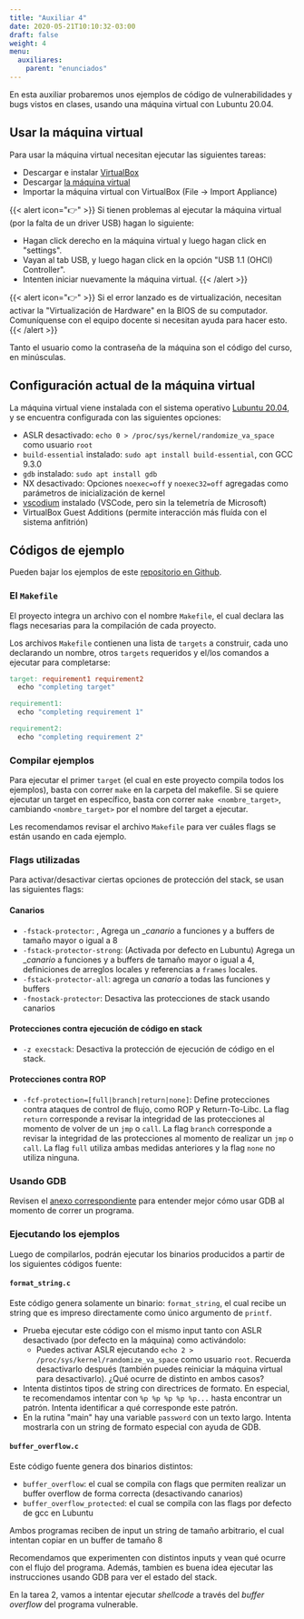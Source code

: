 ```yaml
---
title: "Auxiliar 4"
date: 2020-05-21T10:10:32-03:00
draft: false
weight: 4
menu:
  auxiliares:
    parent: "enunciados"
---
```


En esta auxiliar probaremos unos ejemplos de código de vulnerabilidades y bugs vistos en clases, usando una máquina virtual con Lubuntu 20.04.

## Usar la máquina virtual

Para usar la máquina virtual necesitan ejecutar las siguientes tareas:

* Descargar e instalar [VirtualBox](https://virtualbox.org)
* Descargar [la máquina virtual](https://drive.google.com/open?id=1W9Mz843KbC1PympEOwSzeER9FE-6DftR)
* Importar la máquina virtual con VirtualBox (File -> Import Appliance)

{{< alert icon="👉" >}}
Si tienen problemas al ejecutar la máquina virtual (por la falta de un driver USB) hagan lo siguiente:

 * Hagan click derecho en la máquina virtual y luego hagan click en "settings".
 * Vayan al tab USB, y luego hagan click en la opción "USB 1.1 (OHCI) Controller".
 * Intenten iniciar nuevamente la máquina virtual.
{{< /alert >}}

{{< alert icon="👉" >}}
Si el error lanzado es de virtualización, necesitan activar la "Virtualización de Hardware" en la BIOS de su computador. Comuníquense con el equipo docente si necesitan ayuda para hacer esto.
{{< /alert >}}


Tanto el usuario como la contraseña de la máquina son el código del curso, en minúsculas.


## Configuración actual de la máquina virtual

La máquina virtual viene instalada con el sistema operativo [Lubuntu 20.04](https://lubuntu.me), y se encuentra configurada con las siguientes opciones:

* ASLR desactivado: `echo 0 > /proc/sys/kernel/randomize_va_space` como usuario `root`
* `build-essential` instalado: `sudo apt install build-essential`, con GCC 9.3.0
* `gdb` instalado: `sudo apt install gdb`
* NX desactivado: Opciones `noexec=off` y `noexec32=off` agregadas como parámetros de inicialización de kernel 
* [vscodium](https://vscodium.com) instalado (VSCode, pero sin la telemetría de Microsoft)
* VirtualBox Guest Additions (permite interacción más fluída con el sistema anfitrión)

## Códigos de ejemplo

Pueden bajar los ejemplos de este [repositorio en Github](https://github.com/cc5312/cfexamples).

### El `Makefile`

El proyecto integra un archivo con el nombre `Makefile`, el cual declara las flags necesarias para la compilación de cada proyecto.

Los archivos `Makefile` contienen una lista de `targets` a construir, cada uno declarando un nombre, otros `targets` requeridos y el/los comandos a ejecutar para completarse:

```makefile
target: requirement1 requirement2
  echo "completing target"

requirement1:
  echo "completing requirement 1"

requirement2:
  echo "completing requirement 2"
```

### Compilar ejemplos

Para ejecutar el primer `target` (el cual en este proyecto compila todos los ejemplos), basta con correr `make` en la carpeta del makefile. Si se quiere ejecutar un target en específico, basta con correr `make <nombre_target>`, cambiando `<nombre_target>` por el nombre del target a ejecutar.

Les recomendamos revisar el archivo `Makefile` para ver cuáles flags se están usando en cada ejemplo.


### Flags utilizadas

Para activar/desactivar ciertas opciones de protección del stack, se usan las siguientes flags:

#### Canarios

* `-fstack-protector`: , Agrega un __canario_ a funciones y a buffers de tamaño mayor o igual a 8
* `-fstack-protector-strong`: (Activada por defecto en Lubuntu) Agrega un __canario_ a funciones y a buffers de tamaño mayor o igual a 4, definiciones de arreglos locales y referencias a `frames` locales.
* `-fstack-protector-all`: agrega un _canario_ a todas las funciones y buffers
* `-fnostack-protector`: Desactiva las protecciones de stack usando canarios


#### Protecciones contra ejecución de código en stack

* `-z execstack`: Desactiva la protección de ejecución de código en el stack.

#### Protecciones contra ROP

* `-fcf-protection=[full|branch|return|none]`: Define protecciones contra ataques de control de flujo, como ROP y Return-To-Libc. La flag `return` corresponde a revisar la integridad de las protecciones al momento de volver de un `jmp` o `call`. La flag `branch` corresponde a revisar la integridad de las protecciones al momento de realizar un `jmp` o `call`. La flag `full` utiliza ambas medidas anteriores y la flag `none` no utiliza ninguna.

### Usando GDB

Revisen el [anexo correspondiente](../../anexos/gdb) para entender mejor cómo usar GDB al momento de correr un programa.

### Ejecutando los ejemplos

Luego de compilarlos, podrán ejecutar los binarios producidos a partir de los siguientes códigos fuente:

#### `format_string.c`

Este código genera solamente un binario: `format_string`, el cual recibe un string que es impreso directamente como único argumento de `printf`.

* Prueba ejecutar este código con el mismo input tanto con ASLR desactivado (por defecto en la máquina) como activándolo:
  * Puedes activar ASLR ejecutando `echo 2 > /proc/sys/kernel/randomize_va_space` como usuario `root`. Recuerda desactivarlo después (también puedes reiniciar la máquina virtual para desactivarlo). ¿Qué ocurre de distinto en ambos casos?
* Intenta distintos tipos de string con directrices de formato. En especial, te recomendamos intentar con `%p %p %p %p %p...` hasta encontrar un patrón. Intenta identificar a qué corresponde este patrón.
* En la rutina "main" hay una variable `password` con un texto largo. Intenta mostrarla con un string de formato especial con ayuda de GDB.

#### `buffer_overflow.c`

Este código fuente genera dos binarios distintos: 

* `buffer_overflow`: el cual se compila con flags que permiten realizar un buffer overflow de forma correcta (desactivando canarios)
* `buffer_overflow_protected`: el cual se compila con las flags por defecto de gcc en Lubuntu

Ambos programas reciben de input un string de tamaño arbitrario, el cual intentan copiar en un buffer de tamaño 8

Recomendamos que experimenten con distintos inputs y vean qué ocurre con el flujo del programa. Además, tambien es buena idea ejecutar las instrucciones usando GDB para ver el estado del stack.

En la tarea 2, vamos a intentar ejecutar _shellcode_ a través del _buffer overflow_ del programa vulnerable.


